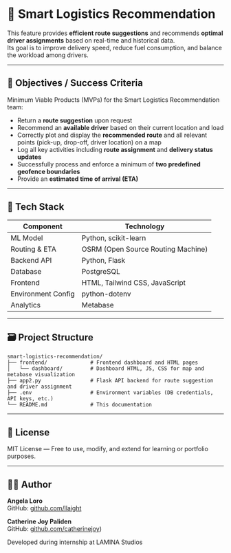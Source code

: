 # 🚚 Smart Logistics Recommendation

This feature provides **efficient route suggestions** and recommends **optimal driver assignments** based on real-time and historical data.  
Its goal is to improve delivery speed, reduce fuel consumption, and balance the workload among drivers.

---

## 🎯 Objectives / Success Criteria

Minimum Viable Products (MVPs) for the Smart Logistics Recommendation team:

- Return a **route suggestion** upon request  
- Recommend an **available driver** based on their current location and load  
- Correctly plot and display the **recommended route** and all relevant points (pick-up, drop-off, driver location) on a map  
- Log all key activities including **route assignment** and **delivery status updates**  
- Successfully process and enforce a minimum of **two predefined geofence boundaries**  
- Provide an **estimated time of arrival (ETA)** 

---

## 🧰 Tech Stack

| Component          | Technology          |
|--------------------|---------------------|
| ML Model           | Python, scikit-learn|
| Routing & ETA      | OSRM (Open Source Routing Machine)       |
| Backend API        | Python, Flask       |
| Database           | PostgreSQL          |
| Frontend           | HTML, Tailwind CSS, JavaScript    |
| Environment Config | python-dotenv       |
| Analytics          | Metabase            |

---

## 🗃️ Project Structure

```plaintext
smart-logistics-recommendation/
├── frontend/              # Frontend dashboard and HTML pages
│   └── dashboard/         # Dashboard HTML, JS, CSS for map and metabase visualization
├── app2.py                # Flask API backend for route suggestion and driver assignment
├── .env                   # Environment variables (DB credentials, API keys, etc.)
└── README.md              # This documentation
```

---

## 📜 License

MIT License — Free to use, modify, and extend for learning or portfolio purposes.

---

## 👩‍💻 Author 
**Angela Loro**  
GitHub: [github.com/llaight](https://github.com/llaight)

**Catherine Joy Paliden**  
GitHub: [github.com/catherinejoy](https://github.com/chickerinejoy))

Developed during internship at LAMINA Studios
